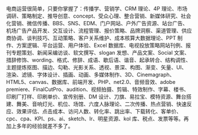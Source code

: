 电商运营很简单，只要你掌握了：传播学、营销学、CRM 理论、4P 理论、市场调研、策略制定、推导创意、concept、受众心理、整合营销、新媒体研究、社会化营销、微信传播、BBS、SNS、EDM、门户网站、户外广告资源、站台广告、机场广告产品开发、交互设计、流程管理、报价策略、品牌洞察、渠道管理、供应商协调、谈判技巧、互动策略、客户关系维护、成本核算大数据理论、PPT 制作、方案逻辑、平台运营、用户体验、Excel 数据库、电视投放策略网站刊例、报刊专题策划、新闻采编访谈、软文撰写、slogan 发想、产品文案、Social 文案、措辞修饰、wording、格式、修辞、成语、歇后语、谐音、起承转合、结构调性、主题提炼抠图、描边、勾勒、光影关系、透视、景深、构图、渐变、矢量、UI、渲染、滤镜、字体设计、插画、动画、多媒体制作、3D、Cinemagraph、HTML5、canvas、数据库、前端开发、PHP、net2.0、音频音效、adobe premiere、FinalCutPro、audition、视频拍摄、剪辑、特效制作、字幕、楼书、印刷厂打样、印刷单价、宣传别册、DM 设计、刀旗、易拉宝、模特资源、舞台搭建、舞美、音响灯光、机位、场馆、六度人脉理论、二次传播、热点营销、快速反应、效果评估、点击成本、访问人数、转化率、跳出率、下载转化、客单价、cpc、cpa、KPI、ps、ai、sketch、lr、明星资源、kol 库、税点、发票等等。再加上多年的经验就差不多了。